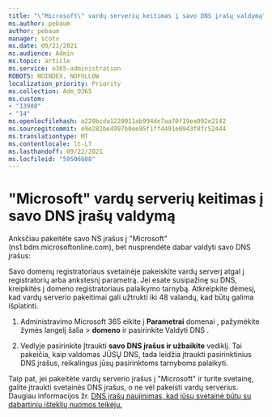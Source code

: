 ```yaml
---
title: "\"Microsoft\" vardų serverių keitimas į savo DNS įrašų valdymą"
ms.author: pebaum
author: pebaum
manager: scotv
ms.date: 09/21/2021
ms.audience: Admin
ms.topic: article
ms.service: o365-administration
ROBOTS: NOINDEX, NOFOLLOW
localization_priority: Priority
ms.collection: Adm_O365
ms.custom:
- "13988"
- "14"
ms.openlocfilehash: a228bcda1220011ab994de7aa70f19ea092e2142
ms.sourcegitcommit: e9e282be4997b0ee95f1ff4491e0943f8fc52444
ms.translationtype: MT
ms.contentlocale: lt-LT
ms.lasthandoff: 09/22/2021
ms.locfileid: "59506608"
---
```

# <a name="changing-from-microsoft-nameservers-back-to-managing-your-own-dns-records"></a>"Microsoft" vardų serverių keitimas į savo DNS įrašų valdymą

Anksčiau pakeitėte savo NS įrašus į "Microsoft" (ns1.bdm.microsoftonline.com), bet nusprendėte dabar valdyti savo DNS įrašus:

Savo domenų registratoriaus svetainėje pakeiskite vardų serverį atgal į registratorių arba ankstesnį parametrą. Jei esate susipažinę su DNS, kreipkitės į domeno registratoriaus palaikymo tarnybą. Atkreipkite dėmesį, kad vardų serverio pakeitimai gali užtrukti iki 48 valandų, kad būtų galima išplatinti. 

1. Administravimo Microsoft 365 eikite į **Parametrai** domenai , pažymėkite žymės langelį šalia  >  [](https://admin.microsoft.com/Adminportal/Home#/Domains) **domeno** ir pasirinkite Valdyti DNS . 

2. Vedlyje pasirinkite Įtraukti **savo DNS įrašus ir užbaikite** vediklį. Tai pakeičia, kaip valdomas JŪSŲ DNS, tada leidžia įtraukti pasirinktinius DNS įrašus, reikalingus jūsų pasirinktoms tarnyboms palaikyti.

Taip pat, jei pakeitėte vardų serverio įrašus į "Microsoft" ir turite svetainę, galite įtraukti svetainės DNS įrašus, o ne vėl pakeisti vardų serverius. Daugiau informacijos žr. [DNS įrašų naujinimas, kad jūsų svetainė būtų su dabartiniu išteklių nuomos teikėju.](https://docs.microsoft.com/microsoft-365/admin/dns/update-dns-records-to-retain-current-hosting-provider)


